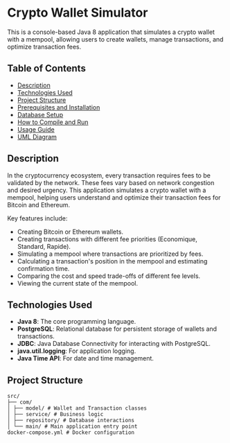 # Crypto Wallet Simulator

This is a console-based Java 8 application that simulates a crypto wallet with a mempool, allowing users to create wallets, manage transactions, and optimize transaction fees.

## Table of Contents
- [Description](#description)
- [Technologies Used](#technologies-used)
- [Project Structure](#project-structure)
- [Prerequisites and Installation](#prerequisites-and-installation)
- [Database Setup](#database-setup)
- [How to Compile and Run](#how-to-compile-and-run)
- [Usage Guide](#usage-guide)
- [UML Diagram](#uml-diagram)

## Description
In the cryptocurrency ecosystem, every transaction requires fees to be validated by the network. These fees vary based on network congestion and desired urgency. This application simulates a crypto wallet with a mempool, helping users understand and optimize their transaction fees for Bitcoin and Ethereum.

Key features include:
- Creating Bitcoin or Ethereum wallets.
- Creating transactions with different fee priorities (Economique, Standard, Rapide).
- Simulating a mempool where transactions are prioritized by fees.
- Calculating a transaction's position in the mempool and estimating confirmation time.
- Comparing the cost and speed trade-offs of different fee levels.
- Viewing the current state of the mempool.

## Technologies Used
- **Java 8**: The core programming language.
- **PostgreSQL**: Relational database for persistent storage of wallets and transactions.
- **JDBC**: Java Database Connectivity for interacting with PostgreSQL.
- **java.util.logging**: For application logging.
- **Java Time API**: For date and time management.






## Project Structure

```text
src/
├── com/
│ ├── model/ # Wallet and Transaction classes
│ ├── service/ # Business logic
│ ├── repository/ # Database interactions
│ └── main/ # Main application entry point
docker-compose.yml # Docker configuration

